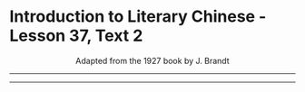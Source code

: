 # Introduction to Literary Chinese - Lesson 37, Text 2

<center>Adapted from the 1927 book by J. Brandt</center>

---

---
